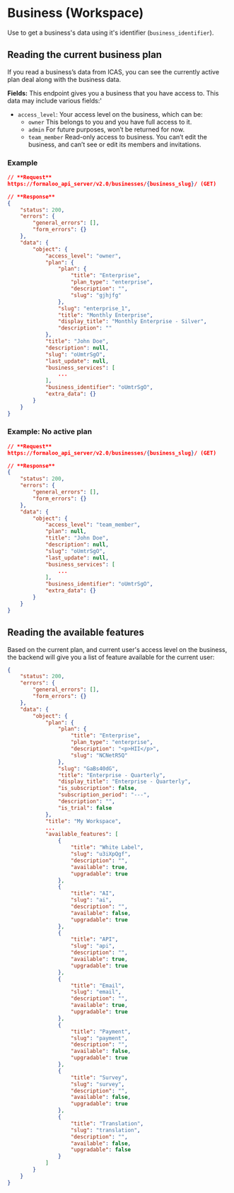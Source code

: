 # Business (Workspace)

Use to get a business's data using it's identifier (`business_identifier`).

## Reading the current business plan

If you read a business’s data from ICAS, you can see the currently active plan deal along with the business data.

**Fields:** This endpoint gives you a business that you have access to. This data may include various fields:'

- `access_level`: Your access level on the business, which can be:
  - `owner` This belongs to you and you have full access to it.
  - `admin` For future purposes, won’t be returned for now.
  - `team_member` Read-only access to business. You can’t edit the business, and can’t see or edit its members and invitations.

### Example

``` json
// **Request**
https://formaloo_api_server/v2.0/businesses/{business_slug}/ (GET)

// **Response**
{
    "status": 200,
    "errors": {
        "general_errors": [],
        "form_errors": {}
    },
    "data": {
        "object": {
            "access_level": "owner",
            "plan": {
                "plan": {
                    "title": "Enterprise",
                    "plan_type": "enterprise",
                    "description": "",
                    "slug": "gjhjfg"
                },
                "slug": "enterprise_1",
                "title": "Monthly Enterprise",
                "display_title": "Monthly Enterprise - Silver",
                "description": ""
            },
            "title": "John Doe",
            "description": null,
            "slug": "oUmtrSgO",
            "last_update": null,
            "business_services": [
                ...
            ],
            "business_identifier": "oUmtrSgO",
            "extra_data": {}
        }
    }
}
```

### Example: No active plan

``` json
// **Request**
https://formaloo_api_server/v2.0/businesses/{business_slug}/ (GET)

// **Response**
{
    "status": 200,
    "errors": {
        "general_errors": [],
        "form_errors": {}
    },
    "data": {
        "object": {
            "access_level": "team_member",
            "plan": null,
            "title": "John Doe",
            "description": null,
            "slug": "oUmtrSgO",
            "last_update": null,
            "business_services": [
                ...
            ],
            "business_identifier": "oUmtrSgO",
            "extra_data": {}
        }
    }
}
```

## Reading the available features

Based on the current plan, and current user's access level on the business, the backend will give you a list of feature available for the current user:

``` json
{
    "status": 200,
    "errors": {
        "general_errors": [],
        "form_errors": {}
    },
    "data": {
        "object": {
            "plan": {
                "plan": {
                    "title": "Enterprise",
                    "plan_type": "enterprise",
                    "description": "<p>HII</p>",
                    "slug": "NCNetR5Q"
                },
                "slug": "GaBs40dG",
                "title": "Enterprise - Quarterly",
                "display_title": "Enterprise - Quarterly",
                "is_subscription": false,
                "subscription_period": "---",
                "description": "",
                "is_trial": false
            },
            "title": "My Workspace",
            ...
            "available_features": [
                {
                    "title": "White Label",
                    "slug": "u3iXpQgf",
                    "description": "",
                    "available": true,
                    "upgradable": true
                },
                {
                    "title": "AI",
                    "slug": "ai",
                    "description": "",
                    "available": false,
                    "upgradable": true
                },
                {
                    "title": "API",
                    "slug": "api",
                    "description": "",
                    "available": true,
                    "upgradable": true
                },
                {
                    "title": "Email",
                    "slug": "email",
                    "description": "",
                    "available": true,
                    "upgradable": true
                },
                {
                    "title": "Payment",
                    "slug": "payment",
                    "description": "",
                    "available": false,
                    "upgradable": true
                },
                {
                    "title": "Survey",
                    "slug": "survey",
                    "description": "",
                    "available": false,
                    "upgradable": true
                },
                {
                    "title": "Translation",
                    "slug": "translation",
                    "description": "",
                    "available": false,
                    "upgradable": false
                }
            ]
        }
    }
}
```
